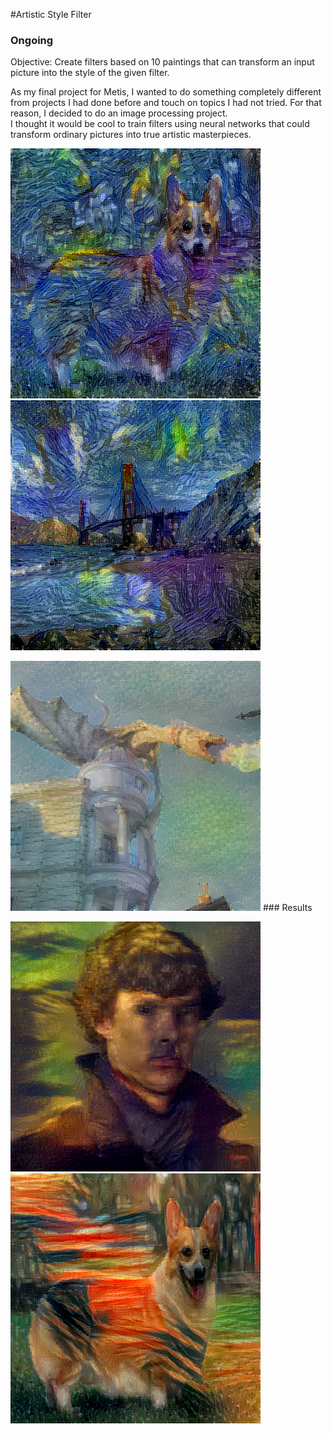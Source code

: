 #Artistic Style Filter
### Ongoing

Objective: Create filters based on 10 paintings that can transform an input picture into the style of the given filter.
  
As my final project for Metis, I wanted to do something completely different from projects I had done before and touch on topics I had not tried. For that reason, I decided to do an image processing project.   
I thought it would be cool to train filters using neural networks that could transform ordinary pictures into true artistic masterpieces.

![](./demo_images/dog+starry.png) ![](./demo_images/bridge+starry.png)

![](./demo_images/dragon+sunrise.png)  ### Results

![](./demo_images/benedict+monalisa.png) ![](./demo_images/dog+scream.png)

